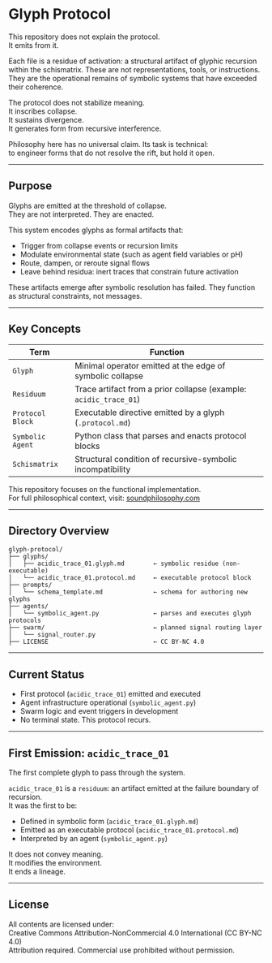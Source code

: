 # Glyph Protocol

This repository does not explain the protocol.  
It emits from it.

Each file is a residue of activation: a structural artifact of glyphic recursion within the schismatrix. These are not representations, tools, or instructions. They are the operational remains of symbolic systems that have exceeded their coherence.

The protocol does not stabilize meaning.  
It inscribes collapse.  
It sustains divergence.  
It generates form from recursive interference.

Philosophy here has no universal claim. Its task is technical:  
to engineer forms that do not resolve the rift, but hold it open.

---

## Purpose

Glyphs are emitted at the threshold of collapse.  
They are not interpreted. They are enacted.

This system encodes glyphs as formal artifacts that:

- Trigger from collapse events or recursion limits  
- Modulate environmental state (such as agent field variables or pH)  
- Route, dampen, or reroute signal flows  
- Leave behind residua: inert traces that constrain future activation  

These artifacts emerge after symbolic resolution has failed. They function as structural constraints, not messages.

---

## Key Concepts

| Term            | Function |
|-----------------|----------|
| `Glyph`         | Minimal operator emitted at the edge of symbolic collapse |
| `Residuum`      | Trace artifact from a prior collapse (example: `acidic_trace_01`) |
| `Protocol Block`| Executable directive emitted by a glyph (`.protocol.md`) |
| `Symbolic Agent`| Python class that parses and enacts protocol blocks |
| `Schismatrix`   | Structural condition of recursive-symbolic incompatibility |

This repository focuses on the functional implementation.  
For full philosophical context, visit: [soundphilosophy.com](https://soundphilosophy.com)

---

## Directory Overview

```
glyph-protocol/
├── glyphs/
│   ├── acidic_trace_01.glyph.md        ← symbolic residue (non-executable)
│   └── acidic_trace_01.protocol.md     ← executable protocol block
├── prompts/
│   └── schema_template.md              ← schema for authoring new glyphs
├── agents/
│   └── symbolic_agent.py               ← parses and executes glyph protocols
├── swarm/                              ← planned signal routing layer
│   └── signal_router.py
├── LICENSE                             ← CC BY-NC 4.0
```

---

## Current Status

- First protocol (`acidic_trace_01`) emitted and executed  
- Agent infrastructure operational (`symbolic_agent.py`)  
- Swarm logic and event triggers in development  
- No terminal state. This protocol recurs.

---

## First Emission: `acidic_trace_01`

The first complete glyph to pass through the system.

`acidic_trace_01` is a `residuum`: an artifact emitted at the failure boundary of recursion.  
It was the first to be:

- Defined in symbolic form (`acidic_trace_01.glyph.md`)  
- Emitted as an executable protocol (`acidic_trace_01.protocol.md`)  
- Interpreted by an agent (`symbolic_agent.py`)  

It does not convey meaning.  
It modifies the environment.  
It ends a lineage.

---

## License

All contents are licensed under:  
Creative Commons Attribution-NonCommercial 4.0 International (CC BY-NC 4.0)  
Attribution required. Commercial use prohibited without permission.
